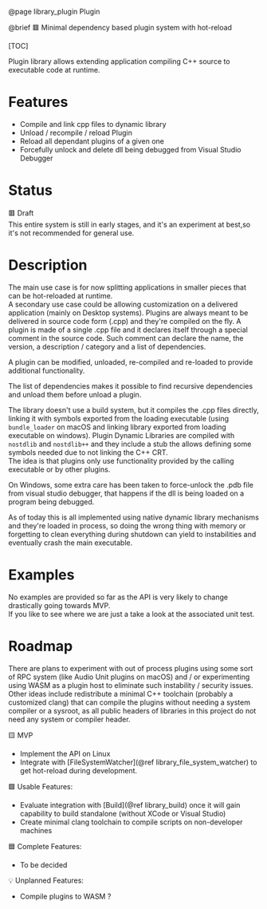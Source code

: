 @page library_plugin Plugin

@brief 🟥 Minimal dependency based plugin system with hot-reload

[TOC]

Plugin library allows extending application compiling C++ source to executable code at runtime.

# Features
- Compile and link cpp files to dynamic library
- Unload / recompile / reload Plugin
- Reload all dependant plugins of a given one
- Forcefully unlock and delete dll being debugged from Visual Studio Debugger

# Status
🟥 Draft  
This entire system is still in early stages, and it's an experiment at best,so it's not recommended for general use.

# Description
The main use case is for now splitting applications in smaller pieces that can be hot-reloaded at runtime.  
A secondary use case could be allowing customization on a delivered application (mainly on Desktop systems).
Plugins are always meant to be delivered in source code form (.cpp) and they're compiled on the fly.
A plugin is made of a single .cpp file and it declares itself through a special comment in the source code.
Such comment can declare the name, the version, a description / category and a list of dependencies.  

A plugin can be modified, unloaded, re-compiled and re-loaded to provide additional functionality.

The list of dependencies makes it possible to find recursive dependencies and unload them before unload a plugin.

The library doesn't use a build system, but it compiles the .cpp files directly, linking it with symbols exported from
the loading executable (using `bundle_loader` on macOS and linking library exported from loading executable on windows).
Plugin Dynamic Libraries are compiled with `nostdlib` and `nostdlib++` and they include a stub the allows defining some 
symbols needed due to not linking the C++ CRT.  
The idea is that plugins only use functionality provided by the calling executable or by other plugins.

On Windows, some extra care has been taken to force-unlock the .pdb file from visual studio debugger, that happens
if the dll is being loaded on a program being debugged.

As of today this is all implemented using native dynamic library mechanisms and they're loaded
in process, so doing the wrong thing with memory or forgetting to clean everything during shutdown can yield to instabilities
and eventually crash the main executable.

# Examples

No examples are provided so far as the API is very likely to change drastically going towards MVP.  
If you like to see where we are just a take a look at the associated unit test.

# Roadmap

There are plans to experiment with out of process plugins using some sort of RPC system (like Audio Unit plugins on macOS)
and / or experimenting using WASM as a plugin host to eliminate such instability / security issues.
Other ideas include redistribute a minimal C++ toolchain (probably a customized clang) that can compile
the plugins without needing a system compiler or a sysroot, as all public headers of libraries in this project do not need
any system or compiler header.

🟨 MVP
- Implement the API on Linux
- Integrate with [FileSystemWatcher](@ref library_file_system_watcher) to get hot-reload during development.

🟩 Usable Features:
- Evaluate integration with [Build](@ref library_build) once it will gain capability to build standalone (without XCode or Visual Studio)
- Create minimal clang toolchain to compile scripts on non-developer machines

🟦 Complete Features:
- To be decided

💡 Unplanned Features:
- Compile plugins to WASM ?
